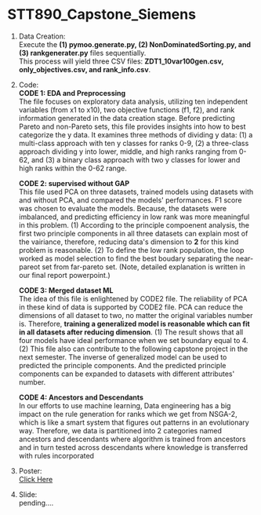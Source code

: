 # STT890_Capstone_Siemens

1. Data Creation: <br>
   Execute the **(1) pymoo.generate.py, (2) NonDominatedSorting.py, and (3) rankgenerater.py** files sequentially.<br>
   This process will yield three CSV files: **ZDT1_10var100gen.csv, only_objectives.csv, and rank_info.csv**.<br>

2. Code: <br>
   **CODE 1: EDA and Preprocessing** <br>
   The file focuses on exploratory data analysis, utilizing ten independent variables (from x1 to x10), two objective functions (f1, f2), and rank information generated in the data creation stage. Before predicting Pareto and non-Pareto sets, this file provides insights into how to best categorize the y data. It examines three methods of dividing y data: (1) a multi-class approach with ten y classes for ranks 0-9, (2) a three-class approach dividing y into lower, middle, and high ranks ranging from 0-62, and (3) a binary class approach with two y classes for lower and high ranks within the 0-62 range.

   **CODE 2: supervised without GAP** <br>
   This file used PCA on three datasets, trained models using datasets with and without PCA, and compared the models' performances. F1 score was chosen to evaluate the models. Because, the datasets were imbalanced, and predicting efficiency in low rank was more meaningful in this problem. (1) According to the principle compoenent analysis, the first two principle components in all three datasets can explain most of the vairiance, therefore, reducing data's dimension to **2** for this kind problem is reasonable. (2) To define the low rank population, the loop worked as model selection to find the best boudary separating the near-pareot set from far-pareto set. 
   (Note, detailed explanation is written in our final report powerpoint.)


   **CODE 3: Merged dataset ML** <br>
   The idea of this file is enlightened by CODE2 file. The reliability of PCA in these kind of data is supported by CODE2 file. PCA can reduce the dimensions of all dataset to two, no matter the original variables number is. Therefore, **training a generalized model is reasonable which can fit in all datasets after reducing dimension**. (1) The result shows that all four models have ideal performance when we set boundary equal to 4. (2) This file also can contribute to the following capstone project in the next semester. The inverse of generalized model can be used to predicted the principle components. And the predicted principle components can be expanded to datasets with different attributes' number.
   
   **CODE 4: Ancestors and Descendants** <br>
    In our efforts to use machine learning, Data engineering has a  big impact on the rule generation for ranks which we get from  NSGA-2, which is like a smart system that figures out patterns  in an evolutionary way. Therefore, we data is partitioned into 2 categories named ancestors  and descendants where algorithm is trained from ancestors and in turn tested  across descendants where knowledge is transferred with rules incorporated 

4. Poster: <br>
   [Click Here](https://github.com/yenything/STT890_Capstone_Siemens/blob/main/Poster.pdf)

5. Slide: <br>
   pending....
